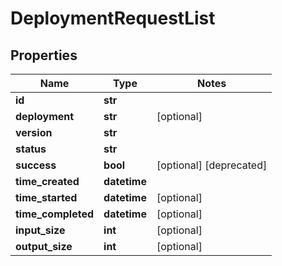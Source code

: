 # DeploymentRequestList

## Properties
Name | Type | Notes
------------ | ------------- | -------------
**id** | **str** |
**deployment** | **str** | [optional]
**version** | **str** |
**status** | **str** |
**success** | **bool** | [optional] [deprecated]
**time_created** | **datetime** |
**time_started** | **datetime** | [optional]
**time_completed** | **datetime** | [optional]
**input_size** | **int** | [optional]
**output_size** | **int** | [optional]


